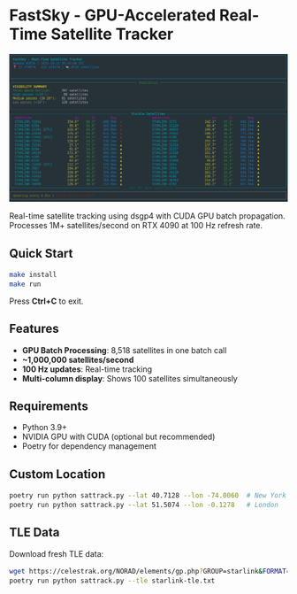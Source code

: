 # FastSky - GPU-Accelerated Real-Time Satellite Tracker

![FastSky](image.png)

Real-time satellite tracking using dsgp4 with CUDA GPU batch propagation. Processes 1M+ satellites/second on RTX 4090 at 100 Hz refresh rate.

## Quick Start

```bash
make install
make run
```

Press **Ctrl+C** to exit.

## Features

- **GPU Batch Processing**: 8,518 satellites in one batch call
- **~1,000,000 satellites/second** 
- **100 Hz updates**: Real-time tracking
- **Multi-column display**: Shows 100 satellites simultaneously

## Requirements

- Python 3.9+
- NVIDIA GPU with CUDA (optional but recommended)
- Poetry for dependency management

## Custom Location

```bash
poetry run python sattrack.py --lat 40.7128 --lon -74.0060  # New York
poetry run python sattrack.py --lat 51.5074 --lon -0.1278   # London
```

## TLE Data

Download fresh TLE data:
```bash
wget https://celestrak.org/NORAD/elements/gp.php?GROUP=starlink&FORMAT=tle -O starlink-tle.txt
poetry run python sattrack.py --tle starlink-tle.txt
```
